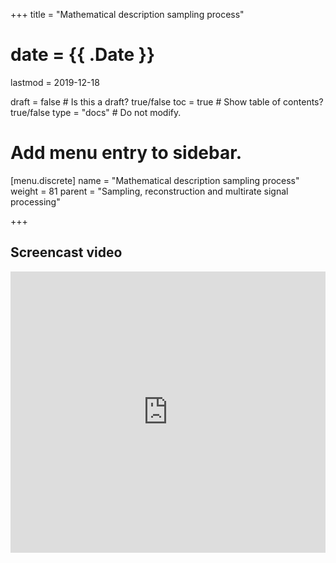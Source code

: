 +++
title = "Mathematical description sampling process"

# date = {{ .Date }}
lastmod = 2019-12-18

draft = false  # Is this a draft? true/false
toc = true  # Show table of contents? true/false
type = "docs"  # Do not modify.

# Add menu entry to sidebar.
[menu.discrete]
  name = "Mathematical description sampling process"
  weight = 81
  parent = "Sampling, reconstruction and multirate signal processing"


+++

## Screencast video
<iframe width="100%" height="450" src="https://www.youtube.com/embed/e-3TyTN_Tcg" frameborder="0" allow="accelerometer; autoplay; encrypted-media; gyroscope; picture-in-picture" allowfullscreen></iframe>
